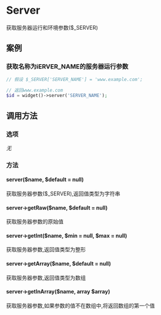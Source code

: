 Server
======

获取服务器运行和环境参数($_SERVER)

案例
----

### 获取名称为iERVER_NAME的服务器运行参数
```php
// 假设 $_SERVER['SERVER_NAME'] = 'www.example.com';

// 返回www.example.com
$id = widget()->server('SERVER_NAME');
```

调用方法
--------

### 选项

*无*

### 方法

#### server($name, $default = null)
获取服务器参数($_SERVER),返回值类型为字符串

#### server->getRaw($name, $default = null)
获取服务器参数的原始值

#### server->getInt($name, $min = null, $max = null)
获取服务器参数,返回值类型为整形

#### server->getArray($name, $default = null)
获取服务器参数,返回值类型为数组

#### server->getInArray($name, array $array)
获取服务器参数,如果参数的值不在数组中,将返回数组的第一个值
